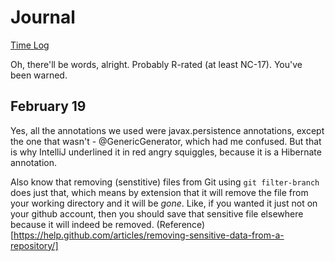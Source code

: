 # Journal

[Time Log](src/main/resources/TimeLog.md)

Oh, there'll be words, alright. Probably R-rated (at least NC-17). You've been warned.

## February 19

Yes, all the annotations we used were javax.persistence annotations, except the one that wasn't - @GenericGenerator, which had me confused. But that is why IntelliJ underlined it in red angry squiggles, because it is a Hibernate annotation.

Also know that removing (senstitive) files from Git using `git filter-branch` does just that, which means by extension that it will remove the file from your working directory and it will be *gone*. Like, if you wanted it just not on your github account, then you should save that sensitive file elsewhere because it will indeed be removed. (Reference)[https://help.github.com/articles/removing-sensitive-data-from-a-repository/] 

